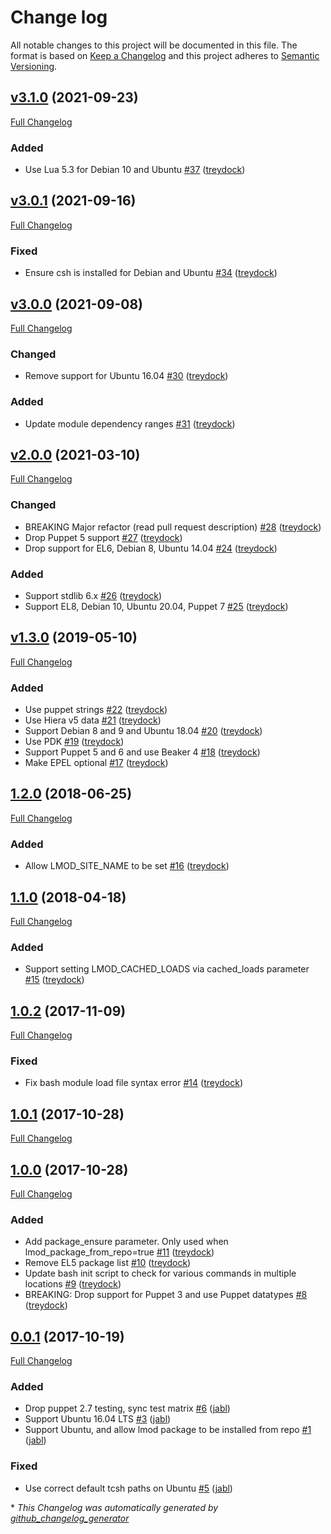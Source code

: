 # Change log

All notable changes to this project will be documented in this file. The format is based on [Keep a Changelog](http://keepachangelog.com/en/1.0.0/) and this project adheres to [Semantic Versioning](http://semver.org).

## [v3.1.0](https://github.com/treydock/puppet-lmod/tree/v3.1.0) (2021-09-23)

[Full Changelog](https://github.com/treydock/puppet-lmod/compare/v3.0.1...v3.1.0)

### Added

- Use Lua 5.3 for Debian 10 and Ubuntu [\#37](https://github.com/treydock/puppet-lmod/pull/37) ([treydock](https://github.com/treydock))

## [v3.0.1](https://github.com/treydock/puppet-lmod/tree/v3.0.1) (2021-09-16)

[Full Changelog](https://github.com/treydock/puppet-lmod/compare/v3.0.0...v3.0.1)

### Fixed

- Ensure csh is installed for Debian and Ubuntu [\#34](https://github.com/treydock/puppet-lmod/pull/34) ([treydock](https://github.com/treydock))

## [v3.0.0](https://github.com/treydock/puppet-lmod/tree/v3.0.0) (2021-09-08)

[Full Changelog](https://github.com/treydock/puppet-lmod/compare/v2.0.0...v3.0.0)

### Changed

- Remove support for Ubuntu 16.04 [\#30](https://github.com/treydock/puppet-lmod/pull/30) ([treydock](https://github.com/treydock))

### Added

- Update module dependency ranges [\#31](https://github.com/treydock/puppet-lmod/pull/31) ([treydock](https://github.com/treydock))

## [v2.0.0](https://github.com/treydock/puppet-lmod/tree/v2.0.0) (2021-03-10)

[Full Changelog](https://github.com/treydock/puppet-lmod/compare/v1.3.0...v2.0.0)

### Changed

- BREAKING Major refactor \(read pull request description\) [\#28](https://github.com/treydock/puppet-lmod/pull/28) ([treydock](https://github.com/treydock))
- Drop Puppet 5 support [\#27](https://github.com/treydock/puppet-lmod/pull/27) ([treydock](https://github.com/treydock))
- Drop support for EL6, Debian 8, Ubuntu 14.04 [\#24](https://github.com/treydock/puppet-lmod/pull/24) ([treydock](https://github.com/treydock))

### Added

- Support stdlib 6.x [\#26](https://github.com/treydock/puppet-lmod/pull/26) ([treydock](https://github.com/treydock))
- Support EL8, Debian 10, Ubuntu 20.04, Puppet 7 [\#25](https://github.com/treydock/puppet-lmod/pull/25) ([treydock](https://github.com/treydock))

## [v1.3.0](https://github.com/treydock/puppet-lmod/tree/v1.3.0) (2019-05-10)

[Full Changelog](https://github.com/treydock/puppet-lmod/compare/1.2.0...v1.3.0)

### Added

- Use puppet strings [\#22](https://github.com/treydock/puppet-lmod/pull/22) ([treydock](https://github.com/treydock))
- Use Hiera v5 data [\#21](https://github.com/treydock/puppet-lmod/pull/21) ([treydock](https://github.com/treydock))
- Support Debian 8 and 9 and Ubuntu 18.04 [\#20](https://github.com/treydock/puppet-lmod/pull/20) ([treydock](https://github.com/treydock))
- Use PDK [\#19](https://github.com/treydock/puppet-lmod/pull/19) ([treydock](https://github.com/treydock))
- Support Puppet 5 and 6 and use Beaker 4 [\#18](https://github.com/treydock/puppet-lmod/pull/18) ([treydock](https://github.com/treydock))
- Make EPEL optional [\#17](https://github.com/treydock/puppet-lmod/pull/17) ([treydock](https://github.com/treydock))

## [1.2.0](https://github.com/treydock/puppet-lmod/tree/1.2.0) (2018-06-25)

[Full Changelog](https://github.com/treydock/puppet-lmod/compare/1.1.0...1.2.0)

### Added

- Allow LMOD\_SITE\_NAME to be set [\#16](https://github.com/treydock/puppet-lmod/pull/16) ([treydock](https://github.com/treydock))

## [1.1.0](https://github.com/treydock/puppet-lmod/tree/1.1.0) (2018-04-18)

[Full Changelog](https://github.com/treydock/puppet-lmod/compare/1.0.2...1.1.0)

### Added

- Support setting LMOD\_CACHED\_LOADS via cached\_loads parameter [\#15](https://github.com/treydock/puppet-lmod/pull/15) ([treydock](https://github.com/treydock))

## [1.0.2](https://github.com/treydock/puppet-lmod/tree/1.0.2) (2017-11-09)

[Full Changelog](https://github.com/treydock/puppet-lmod/compare/1.0.1...1.0.2)

### Fixed

- Fix bash module load file syntax error [\#14](https://github.com/treydock/puppet-lmod/pull/14) ([treydock](https://github.com/treydock))

## [1.0.1](https://github.com/treydock/puppet-lmod/tree/1.0.1) (2017-10-28)

[Full Changelog](https://github.com/treydock/puppet-lmod/compare/1.0.0...1.0.1)

## [1.0.0](https://github.com/treydock/puppet-lmod/tree/1.0.0) (2017-10-28)

[Full Changelog](https://github.com/treydock/puppet-lmod/compare/0.0.1...1.0.0)

### Added

- Add package\_ensure parameter. Only used when lmod\_package\_from\_repo=true [\#11](https://github.com/treydock/puppet-lmod/pull/11) ([treydock](https://github.com/treydock))
- Remove EL5 package list [\#10](https://github.com/treydock/puppet-lmod/pull/10) ([treydock](https://github.com/treydock))
- Update bash init script to check for various commands in multiple locations [\#9](https://github.com/treydock/puppet-lmod/pull/9) ([treydock](https://github.com/treydock))
- BREAKING: Drop support for Puppet 3 and use Puppet datatypes [\#8](https://github.com/treydock/puppet-lmod/pull/8) ([treydock](https://github.com/treydock))

## [0.0.1](https://github.com/treydock/puppet-lmod/tree/0.0.1) (2017-10-19)

[Full Changelog](https://github.com/treydock/puppet-lmod/compare/9f33eb9246e571b53e72eefee1c4d0583a4605ac...0.0.1)

### Added

- Drop puppet 2.7 testing, sync test matrix [\#6](https://github.com/treydock/puppet-lmod/pull/6) ([jabl](https://github.com/jabl))
- Support Ubuntu 16.04 LTS [\#3](https://github.com/treydock/puppet-lmod/pull/3) ([jabl](https://github.com/jabl))
- Support Ubuntu, and allow lmod package to be installed from repo [\#1](https://github.com/treydock/puppet-lmod/pull/1) ([jabl](https://github.com/jabl))

### Fixed

- Use correct default tcsh paths on Ubuntu [\#5](https://github.com/treydock/puppet-lmod/pull/5) ([jabl](https://github.com/jabl))



\* *This Changelog was automatically generated by [github_changelog_generator](https://github.com/github-changelog-generator/github-changelog-generator)*
